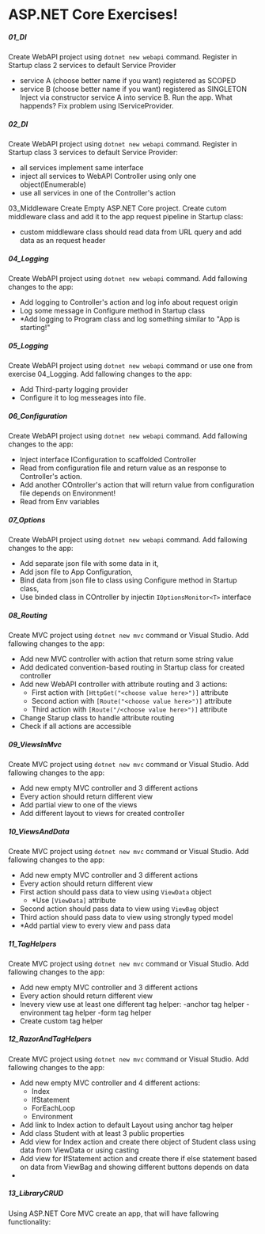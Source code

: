 # ASP.NET Core Exercises!

##### 01_DI
Create WebAPI project using `dotnet new webapi` command. Register in Startup class 2 services to default Service Provider
- service A (choose better name if you want) registered as SCOPED
- service B (choose better name if you want) registered as SINGLETON
Inject via constructor service A into service B.
Run the app.
What happends?
Fix problem using IServiceProvider.

##### 02_DI
Create WebAPI project using `dotnet new webapi` command. Register in Startup class 3 services to default Service Provider:
- all services implement same interface
- inject all services to WebAPI Controller using only one object(IEnumerable<T>)
- use all services in one of the Controller's action

03_Middleware
Create Empty ASP.NET Core project. Create cutom middleware class and add it to the app request pipeline in Startup class:
- custom middleware class should read data from URL query and add data as an request header

##### 04_Logging
Create WebAPI project using `dotnet new webapi` command. Add fallowing changes to the app:
- Add logging to Controller's action and log info about request origin
- Log some message in Configure method in Startup class
- *Add logging to Program class and log something similar to "App is starting!"

##### 05_Logging
Create WebAPI project using `dotnet new webapi` command or use one from exercise 04_Logging. Add fallowing changes to the app:
- Add Third-party logging provider
- Configure it to log messeages into file.

##### 06_Configuration
Create WebAPI project using `dotnet new webapi` command. Add fallowing changes to the app:
- Inject interface IConfiguration to scaffolded Controller 
- Read from configuration file and return value as an response to Controller's action.
- Add another COntroller's action that will return value from configuration file depends on Environment!
- Read from Env variables

##### 07_Options
Create WebAPI project using `dotnet new webapi` command. Add fallowing changes to the app:
- Add separate json file with some data in it,
- Add json file to App Configuration,
- Bind data from json file to class using Configure method in Startup class,
- Use binded class in COntroller by injectin `IOptionsMonitor<T>` interface

##### 08_Routing
Create MVC project using `dotnet new mvc` command or Visual Studio. Add fallowing changes to the app:
- Add new MVC controller with action that return some string value
- Add dedicated convention-based routing in Startup class for created controller
- Add new WebAPI controller with attribute routing and 3 actions:
	- First action with `[HttpGet("<choose value here>")]` attribute
	- Second action with `[Route("<choose value here>")]` attribute
	- Third action with `[Route("/<choose value here>")]` attribute
- Change Starup class to handle attribute routing
- Check if all actions are accessible

##### 09_ViewsInMvc
Create MVC project using `dotnet new mvc` command or Visual Studio. Add fallowing changes to the app:
- Add new empty MVC controller and 3 different actions
- Every action should return different view
- Add partial view to one of the views
- Add different layout to views for created controller

##### 10_ViewsAndData
Create MVC project using `dotnet new mvc` command or Visual Studio. Add fallowing changes to the app:
- Add new empty MVC controller and 3 different actions
- Every action should return different view
- First action should pass data to view using `ViewData` object
  - *Use `[ViewData]` attribute
- Second action should pass data to view using `ViewBag` object
- Third action should pass data to view using strongly typed model
- *Add partial view to every view and pass data

##### 11_TagHelpers
Create MVC project using `dotnet new mvc` command or Visual Studio. Add fallowing changes to the app:
- Add new empty MVC controller and 3 different actions
- Every action should return different view
- Inevery view use at least one different tag helper:
  -anchor tag helper
  -environment tag helper
  -form tag helper
- Create custom tag helper

##### 12_RazorAndTagHelpers
Create MVC project using `dotnet new mvc` command or Visual Studio. Add fallowing changes to the app:
- Add new empty MVC controller and 4 different actions:
  - Index
  - IfStatement
  - ForEachLoop
  - Environment
- Add link to Index action to default Layout using anchor tag helper
- Add class Student with at least 3 public properties
- Add view for Index action and create there object of Student class using data from ViewData or using casting
- Add view for IfStatement action and create there if else statement based on data from ViewBag and showing different buttons depends on data
- 

##### 13_LibraryCRUD
Using ASP.NET Core MVC create an app, that will have fallowing functionality:

